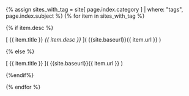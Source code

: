 {% assign sites_with_tag = site[ page.index.category ] | where: "tags", page.index.subject %} 
{% for item in sites_with_tag %}

{% if item.desc %}

  [ {{ item.title }} _{{ item.desc }}_ ]( {{site.baseurl}}{{ item.url }} )

{% else %}

  [ {{ item.title }} ]( {{site.baseurl}}{{ item.url }} )

{%endif%}

{% endfor %}
